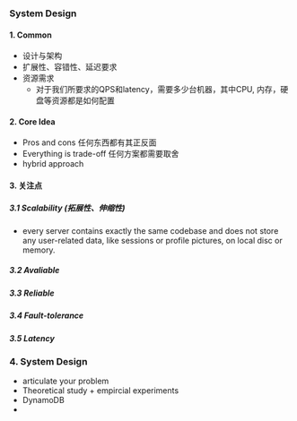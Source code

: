 ### System Design

#### 1. Common 

* 设计与架构
* 扩展性、容错性、延迟要求
* 资源需求
  * 对于我们所要求的QPS和latency，需要多少台机器，其中CPU, 内存，硬盘等资源都是如何配置

#### 2. Core Idea

* Pros and cons 任何东西都有其正反面
* Everything is trade-off 任何方案都需要取舍
*  hybrid approach 

#### 3. 关注点

##### 3.1 Scalability (拓展性、伸缩性)

* every server contains exactly the same codebase and does not store any user-related data, like sessions or profile pictures, on local disc or memory.

##### 3.2 Avaliable

##### 3.3 Reliable

##### 3.4 Fault-tolerance

##### 3.5 Latency



### 4. System Design

* articulate your problem
* Theoretical study + empircial experiments
* DynamoDB 
* 
